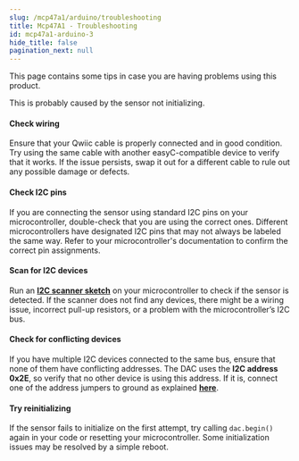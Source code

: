 ```yaml
---
slug: /mcp47a1/arduino/troubleshooting
title: Mcp47A1 - Troubleshooting
id: mcp47a1-arduino-3
hide_title: false
pagination_next: null
---
```


This page contains some tips in case you are having problems using this product.

<ExpandableSection title="My DAC won't initialize!">
This is probably caused by the sensor not initializing.

#### Check wiring
Ensure that your Qwiic cable is properly connected and in good condition. Try using the same cable with another easyC-compatible device to verify that it works. If the issue persists, swap it out for a different cable to rule out any possible damage or defects.

#### Check I2C pins
If you are connecting the sensor using standard I2C pins on your microcontroller, double-check that you are using the correct ones. Different microcontrollers have designated I2C pins that may not always be labeled the same way. Refer to your microcontroller's documentation to confirm the correct pin assignments.

#### Scan for I2C devices
Run an [**I2C scanner sketch**](https://github.com/SolderedElectronics/Soldered-Hacky-Codes/tree/main/I2C_Scanner) on your microcontroller to check if the sensor is detected. If the scanner does not find any devices, there might be a wiring issue, incorrect pull-up resistors, or a problem with the microcontroller’s I2C bus.

#### Check for conflicting devices
If you have multiple I2C devices connected to the same bus, ensure that none of them have conflicting addresses. The DAC uses the **I2C address 0x2E**, so verify that no other device is using this address. If it is, connect one of the address jumpers to ground as explained [**here**](/mcp47a1/hardware#jumper-details/).

#### Try reinitializing
If the sensor fails to initialize on the first attempt, try calling `dac.begin()` again in your code or resetting your microcontroller. Some initialization issues may be resolved by a simple reboot.
</ExpandableSection>